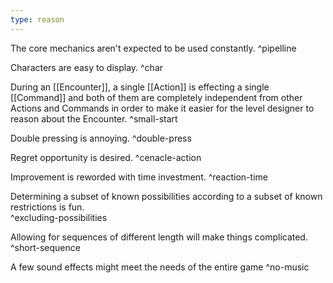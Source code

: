 ```yaml
---
type: reason
---
```

The core mechanics aren't expected to be used constantly.
^pipelline

Characters are easy to display.
^char

During an [[Encounter]], a single [[Action]] is effecting a single [[Command]] and both of them are completely independent from other Actions and Commands in order to make it easier for the level designer to reason about the Encounter.
^small-start

Double pressing is annoying.
^double-press

Regret opportunity is desired.
^cenacle-action

Improvement is reworded with time investment.
^reaction-time

Determining a subset of known possibilities according to a subset of known restrictions is fun.  
^excluding-possibilities

Allowing for sequences of different length will make things complicated.
^short-sequence

A few sound effects might meet the needs of the entire game
^no-music
